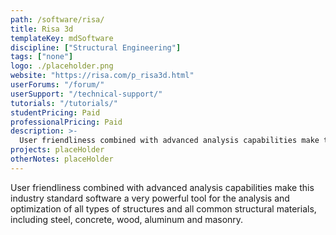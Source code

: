 ```yaml
---
path: /software/risa/
title: Risa 3d
templateKey: mdSoftware
discipline: ["Structural Engineering"]
tags: ["none"]
logo: ./placeholder.png
website: "https://risa.com/p_risa3d.html"
userForums: "/forum/"
userSupport: "/technical-support/"
tutorials: "/tutorials/"
studentPricing: Paid
professionalPricing: Paid
description: >-
  User friendliness combined with advanced analysis capabilities make this industry standard software a very powerful tool for the analysis and optimization of all types of structures and all common structural materials, including steel, concrete, wood, aluminum and masonry.
projects: placeHolder
otherNotes: placeHolder
---
```


User friendliness combined with advanced analysis capabilities make this industry standard software a very powerful tool for the analysis and optimization of all types of structures and all common structural materials, including steel, concrete, wood, aluminum and masonry.
